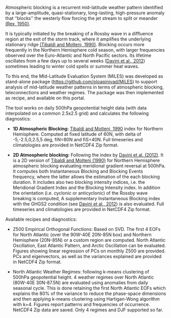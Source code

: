 Atmospheric blocking is a recurrent mid-latitude weather pattern identified by a large-amplitude, quasi-stationary, long-lasting, high-pressure anomaly that ‘‘blocks’’ the westerly flow forcing the jet stream to split or meander [(Rex, 1950)](https://onlinelibrary.wiley.com/action/showCitFormats?doi=10.1111%2Fj.2153-3490.1950.tb00331.x).

It is typically initiated by the breaking of a Rossby wave in a diffluence region at the exit of the storm track, where it amplifies the underlying stationary ridge [(Tibaldi and Molteni, 1990)](https://doi.org/10.1034/j.1600-0870.1990.t01-2-00003.x).
Blocking occurs more frequently in the Northern Hemisphere cold season, with larger frequencies observed over the Euro-Atlantic and North Pacific sectors. Its lifetime oscillates from a few days up to several weeks ([Davini et al., 2012](https://doi.org/10.1175/JCLI-D-12-00032.1)) sometimes leading to winter cold spells or summer heat waves.

To this end, the MId-Latitude Evaluation System (MiLES) was developed as stand-alone package (https://github.com/oloapinivad/MiLES) to support analysis of mid-latitude weather patterns in terms of atmospheric blocking, teleconnections and weather regimes. The package was then implemented as recipe, and available on this portal.

The tool works on daily 500hPa geopotential height data (with data interpolated on a common 2.5x2.5 grid) and calculates the following diagnostics:

* **1D Atmospheric Blocking:**
[Tibaldi and Molteni, 1990](https://doi.org/10.1034/j.1600-0870.1990.t01-2-00003.x) index for Northern Hemisphere. Computed at fixed latitude of 60N, with delta of -5,-2.5,0,2.5,5 deg, fiN=80N and fiS=40N. Full timeseries and climatologies are provided in NetCDF4 Zip format.

* **2D Atmospheric blocking:**
Following the index by [Davini et al. (2012)](https://doi.org/10.1175/JCLI-D-12-00032.1). It is a 2D version of [Tibaldi and Molteni (1990)](https://doi.org/10.1034/j.1600-0870.1990.t01-2-00003.x) for Northern Hemisphere atmospheric blocking evaluating meridional gradient reversal at 500hPa. It computes both Instantaneous Blocking and Blocking Events frequency, where the latter allows the estimation of the each blocking duration. It includes also two blocking intensity indices, i.e. the Meridional Gradient Index and the Blocking Intensity index. In addition the orientation (i.e. cyclonic or anticyclonic) of the Rossby wave breaking is computed, A supplementary Instantaneous Blocking index with the GHGS2 condition (see [Davini et al., 2012](https://doi.org/10.1175/JCLI-D-12-00032.1)) is also evaluated. Full timeseries and climatologies are provided in NetCDF4 Zip format.

Available recipes and diagnostics: 

* Z500 Empirical Orthogonal Functions: Based on SVD. The first 4 EOFs for North Atlantic (over the 90W-40E 20N-85N box) and Northern Hemisphere (20N-85N) or a custom region are computed. North Atlantic Oscillation, East Atlantic Pattern, and Arctic Oscillation can be evaluated. Figures showing linear regression of PCs on monthly Z500 are provided. PCs and eigenvectors, as well as the variances explained are provided in NetCDF4 Zip format.

* North Atlantic Weather Regimes: following k-means clustering of 500hPa geopotential height. 4 weather regimes over North Atlantic (80W-40E 30N-87.5N) are evaluated using anomalies from daily seasonal cycle. This is done retaining the first North Atlantic EOFs which explains the 80% of the variance to reduce the phase-space dimensions and then applying k-means clustering using Hartigan-Wong algorithm with k=4. Figures report patterns and frequencies of occurrence. NetCDF4 Zip data are saved. Only 4 regimes and DJF supported so far.
